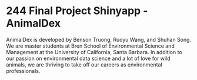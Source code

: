 # 244 Final Project Shinyapp - AnimalDex

AnimalDex is developed by Benson Truong, Ruoyu Wang, and Shuhan Song. We are master students at Bren School of Environmental Science and Management at the University of California, Santa Barbara. In addition to our passion on environmental data science and a lot of love for wild animals, we are thriving to take off our careers as environmental professionals.
